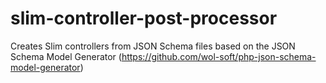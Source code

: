 # slim-controller-post-processor
Creates Slim controllers from JSON Schema files based on the JSON Schema Model Generator (https://github.com/wol-soft/php-json-schema-model-generator)
